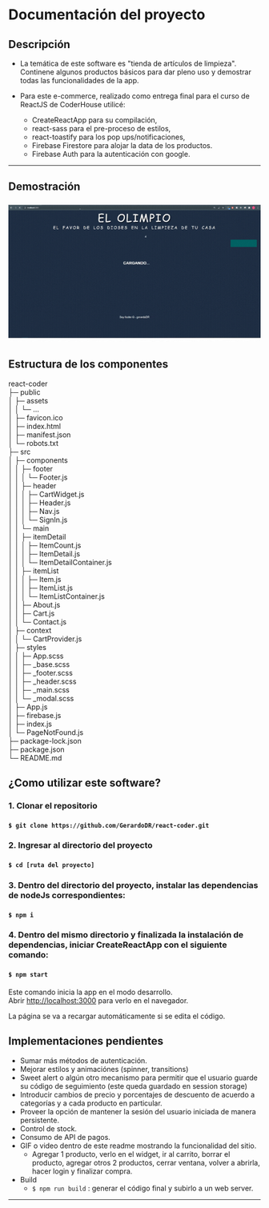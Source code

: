 # Documentación del proyecto

## Descripción

* La temática de este software es "tienda de artículos de limpieza". Continene algunos productos básicos para dar pleno uso y demostrar todas las funcionalidades de la app.

* Para este e-commerce, realizado como entrega final para el curso de ReactJS de CoderHouse utilicé:
    * CreateReactApp para su compilación,
    * react-sass para el pre-proceso de estilos,
    * react-toastify para los pop ups/notificaciones,
    * Firebase Firestore para alojar la data de los productos.
    * Firebase Auth para la autenticación con google.
---

## Demostración

![Demonstration web](/public/assets/demo/ELOLIMPIO.gif)



## Estructura de los componentes

react-coder                            
├─ public                              
│  ├─ assets                                      
│  │  └─ ...                  
│  ├─ favicon.ico                      
│  ├─ index.html                       
│  ├─ manifest.json                    
│  └─ robots.txt                       
├─ src                                 
│  ├─ components                       
│  │  ├─ footer                        
│  │  │  └─ Footer.js                  
│  │  ├─ header                        
│  │  │  ├─ CartWidget.js              
│  │  │  ├─ Header.js                  
│  │  │  ├─ Nav.js                     
│  │  │  └─ SignIn.js                  
│  │  └─ main                          
│  │     ├─ itemDetail                 
│  │     │  ├─ ItemCount.js            
│  │     │  ├─ ItemDetail.js           
│  │     │  └─ ItemDetailContainer.js  
│  │     ├─ itemList                   
│  │     │  ├─ Item.js                 
│  │     │  ├─ ItemList.js             
│  │     │  └─ ItemListContainer.js    
│  │     ├─ About.js                   
│  │     ├─ Cart.js                    
│  │     └─ Contact.js                 
│  ├─ context                          
│  │  └─ CartProvider.js               
│  ├─ styles                           
│  │  ├─ App.scss                      
│  │  ├─ _base.scss                    
│  │  ├─ _footer.scss                  
│  │  ├─ _header.scss                  
│  │  ├─ _main.scss                    
│  │  └─ _modal.scss                   
│  ├─ App.js                           
│  ├─ firebase.js                      
│  ├─ index.js                         
│  └─ PageNotFound.js                  
├─ package-lock.json                   
├─ package.json                        
└─ README.md                           



## ¿Como utilizar este software?

### 1. Clonar el repositorio

#### `$ git clone https://github.com/GerardoDR/react-coder.git`

### 2. Ingresar al directorio del proyecto

#### `$ cd [ruta del proyecto]`

### 3. Dentro del directorio del proyecto, instalar las dependencias de nodeJs correspondientes:

#### `$ npm i`

### 4. Dentro del mismo directorio y finalizada la instalación de dependencias, iniciar CreateReactApp con el siguiente comando:

#### `$ npm start`

Este comando inicia la app en el modo desarrollo.  
Abrir [http://localhost:3000](http://localhost:3000) para verlo en el navegador.

La página se va a recargar automáticamente si se edita el código.  



## Implementaciones pendientes

* Sumar más métodos de autenticación.
* Mejorar estilos y animaciónes (spinner, transitions)
* Sweet alert o algún otro mecanismo para permitir que el usuario guarde su código de seguimiento (este queda guardado en session storage)
* Introducir cambios de precio y porcentajes de descuento de acuerdo a categorías y a cada producto en particular.
* Proveer la opción de mantener la sesión del usuario iniciada de manera persistente.
* Control de stock.
* Consumo de API de pagos.
* GIF o video dentro de este readme mostrando la funcionalidad del sitio. 
    * Agregar 1 producto, verlo en el widget, ir al carrito, borrar el producto, agregar otros 2 productos, cerrar ventana, volver a abrirla, hacer login y finalizar compra.
* Build
    * `$ npm run build` : generar el código final y subirlo a un web server.
---